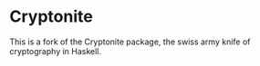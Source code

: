 Cryptonite
=====
This is a fork of the Cryptonite package, the swiss army knife of cryptography in Haskell.
